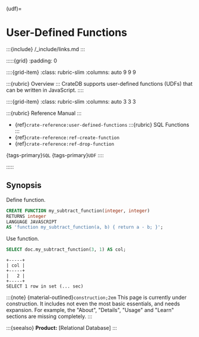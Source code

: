 (udf)=
# User-Defined Functions

:::{include} /_include/links.md
:::


:::::{grid}
:padding: 0

::::{grid-item}
:class: rubric-slim
:columns: auto 9 9 9

:::{rubric} Overview
:::
CrateDB supports user-defined functions (UDFs) that can be written in JavaScript.
::::

::::{grid-item}
:class: rubric-slim
:columns: auto 3 3 3

:::{rubric} Reference Manual
:::
- {ref}`crate-reference:user-defined-functions`
:::{rubric} SQL Functions
:::
- {ref}`crate-reference:ref-create-function`
- {ref}`crate-reference:ref-drop-function`

{tags-primary}`SQL`
{tags-primary}`UDF`
::::

:::::


## Synopsis
Define function.
```sql
CREATE FUNCTION my_subtract_function(integer, integer)
RETURNS integer
LANGUAGE JAVASCRIPT
AS 'function my_subtract_function(a, b) { return a - b; }';
```
Use function.
```sql
SELECT doc.my_subtract_function(3, 1) AS col;
```
```
+-----+
| col |
+-----+
|   2 |
+-----+
SELECT 1 row in set (... sec)
```


:::{note}
{material-outlined}`construction;2em` This page is currently under construction.
It includes not even the most basic essentials, and needs expansion. For example,
the "About", "Details", "Usage" and "Learn" sections are missing completely.
:::



:::{seealso}
**Product:**
[Relational Database]
:::
